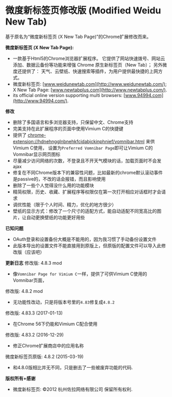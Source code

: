 微度新标签页修改版 (Modified Weidu New Tab)
=============================
基于原名为“微度新标签页 (X New Tab Page)”的Chrome扩展修改而来。

__微度新标签页 (X New Tab Page):__
* 一款基于Html5的Chrome浏览器扩展程序。
  它提供了网站快速拨号、网站云添加、数据云备份等功能来增强 Chrome
    原生新标签页（New Tab）；
  另外微度还提供了：
    天气、云壁纸、快速搜索等插件，为用户提供最快捷的上网方式。
* 微度新标签页: [www.weidunewtab.com](http://www.weidunewtab.com/);
    X New Tab Page: [www.newtabplus.com](http://www.newtabplus.com/).
* its official online version supporting multi browsers:
    [www.94994.com](http://www.94994.com/).

__修改__
* 删除了多国语言和多浏览器支持，只保留中文、Chrome支持
* 完美支持在此扩展程序的页面中使用Vimium C的快捷键
* 提供了
    [chrome-extension://hdnehngglnbnehkfcidabjckinphnief/vomnibar.html](chrome-extension://hdnehngglnbnehkfcidabjckinphnief/vomnibar.html)
    来供Vimium C使用，
  设置为`Preferred Vomnibar Page`即可让Vimium C的Vomnibar显示网页图标
* 尽量减少访问网络的次数，不登录且不开天气模块的话，加载页面时不会发ajax
* 修复在不同Chrome版本下的兼容性问题，比如最新的chrome默认滚动事件是passive的，不改的话会报错，而且影响使用
* 删除了一些个人觉得没什么用的功能模块
* 精简权限，历史、收藏、扩展程序等权限仅在第一次打开相应对话框时才会请求
* 调优性能（限于个人时间、精力，优化的地方很少）
* 壁纸的显示方式：修改了一个尺寸的适配方式，能自动适配不同宽高比的图片，让自动更换壁纸的功能更好用些

__已知问题__
* OAuth登录和设置备份大概是不能用的，因为我习惯了手动备份设置文件
* 此版本导出的设置文件不能直接用到原版上，但原版的配置文件可以导入此修改版（应该吧）

__更新日志__
修改版: 4.8.3 mod
* 像`Vomnibar Page for Vimium C`一样，提供了可供Vimium C使用的Vomnibar页面，

修改版: 4.8.2 mod
* 无功能性改动，只是将版本号里的`4.83`修复成`4.8.2`

修改版: 4.83.3 (2017-01-13)
* 在Chrome 56下仍能和Vimium C配合使用

修改版: 4.83.2 (2016-12-29)
* 修正Chrome扩展商店中的应用名称

微度新标签页原版: 4.8.2 (2015-03-19)
* 和4.8.0版相比并无不同，只是删去了一些被废弃功能的代码.

__版权所有+感谢__
* 微度新标签页: ©2012 杭州佐拉网络有限公司 保留所有权利.
